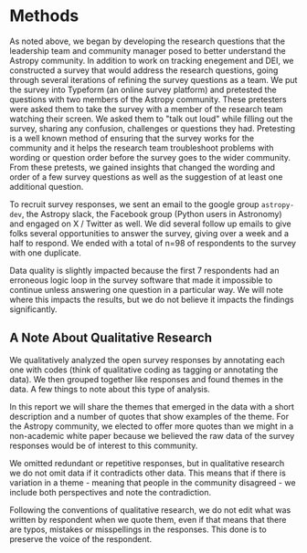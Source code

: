 # Methods

As noted above, we began by developing the research questions that the leadership team and community manager posed to better understand the Astropy community. In addition to work on tracking enegement and DEI, we constructed a survey that would address the research questions, going through several iterations of refining the survey questions as a team. We put the survey into Typeform (an online survey platform) and pretested the questions with two members of the Astropy community. These pretesters were asked them to take the survey with a member of the research team watching their screen. We asked them to "talk out loud" while filling out the survey, sharing any confusion, challenges or questions they had. Pretesting is a well known method of ensuring that the survey works for the community and it helps the research team troubleshoot problems with wording or question order before the survey goes to the wider community. From these pretests, we gained insights that changed the wording and order of a few survey questions as well as the suggestion of at least one additional question.

To recruit survey responses, we sent an email to the google group `astropy-dev`, the Astropy slack, the Facebook group (Python users in Astronomy) and engaged on X / Twitter as well. We did several follow up emails to give folks several opportunities to answer the survey, giving over a week and a half to respond. We ended with a total of n=98 of respondents to the survey with one duplicate.

Data quality is slightly impacted because the first 7 respondents had an erroneous logic loop in the survey software that made it impossible to continue unless answering one question in a particular way. We will note where this impacts the results, but we do not believe it impacts the findings significantly.

## A Note About Qualitative Research 
We qualitatively analyzed the open survey responses by annotating each one with codes (think of qualitative coding as tagging or annotating the data). We then grouped together like responses and found themes in the data. A few things to note about this type of analysis.

In this report we will share the themes that emerged in the data with a short description and a number of quotes that show examples of the theme. For the Astropy community, we elected to offer more quotes than we might in a non-academic white paper because we believed the raw data of the survey responses would be of interest to this community. 

We omitted redundant or repetitive responses, but in qualitative research we do not omit data if it contradicts other data. This means that if there is variation in a theme - meaning that people in the community disagreed - we include both perspectives and note the contradiction.

Following the conventions of qualitative research, we do not edit what was written by respondent when we quote them, even if that means that there are typos, mistakes or misspellings in the responses. This done is to preserve the voice of the respondent. 
